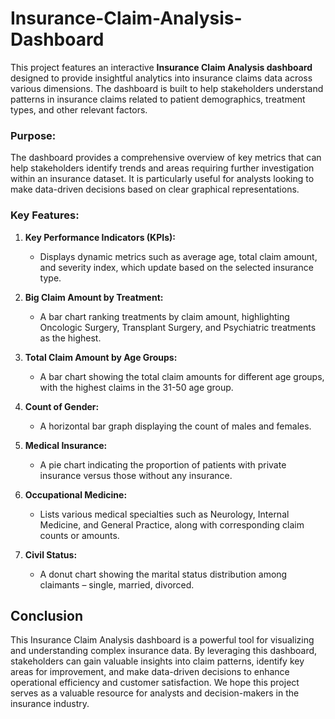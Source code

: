 # Insurance-Claim-Analysis-Dashboard
This project features an interactive **Insurance Claim Analysis dashboard** designed to provide insightful analytics into insurance claims data across various dimensions. The dashboard is built to help stakeholders understand patterns in insurance claims related to patient demographics, treatment types, and other relevant factors.

### Purpose:

The dashboard provides a comprehensive overview of key metrics that can help stakeholders identify trends and areas requiring further investigation within an insurance dataset. It is particularly useful for analysts looking to make data-driven decisions based on clear graphical representations.

### Key Features:

1. **Key Performance Indicators (KPIs):**
   - Displays dynamic metrics such as average age, total claim amount, and severity index, which update based on the selected insurance type.

2. **Big Claim Amount by Treatment:**
   - A bar chart ranking treatments by claim amount, highlighting Oncologic Surgery, Transplant Surgery, and Psychiatric treatments as the highest.

3. **Total Claim Amount by Age Groups:**
   - A bar chart showing the total claim amounts for different age groups, with the highest claims in the 31-50 age group.

4. **Count of Gender:**
   - A horizontal bar graph displaying the count of males and females.

5. **Medical Insurance:**
   - A pie chart indicating the proportion of patients with private insurance versus those without any insurance.

6. **Occupational Medicine:**
   - Lists various medical specialties such as Neurology, Internal Medicine, and General Practice, along with corresponding claim counts or amounts.

7. **Civil Status:**
   - A donut chart showing the marital status distribution among claimants – single, married, divorced.
  
## Conclusion
This Insurance Claim Analysis dashboard is a powerful tool for visualizing and understanding complex insurance data. By leveraging this dashboard, stakeholders can gain valuable insights into claim patterns, identify key areas for improvement, and make data-driven decisions to enhance operational efficiency and customer satisfaction. We hope this project serves as a valuable resource for analysts and decision-makers in the insurance industry.
